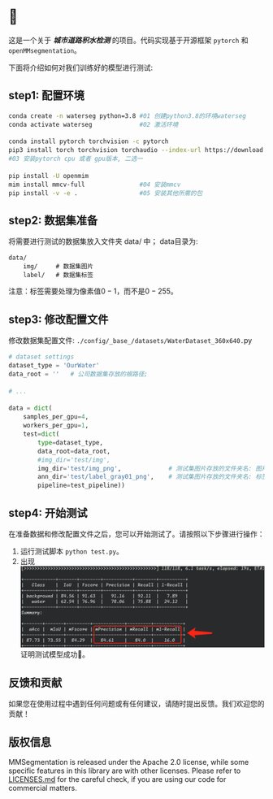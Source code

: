 # 🎉

这是一个关于 ***城市道路积水检测*** 的项目。代码实现基于开源框架 `pytorch` 和 `openMMsegmentation`。

下面将介绍如何对我们训练好的模型进行测试:

## step1: 配置环境
```bash
conda create -n waterseg python=3.8 #01 创建python3.8的环境waterseg
conda activate waterseg             #02 激活环境

conda install pytorch torchvision -c pytorch 
pip3 install torch torchvision torchaudio --index-url https://download.pytorch.org/whl/cu118
#03 安装pytorch cpu 或者 gpu版本, 二选一

pip install -U openmim
mim install mmcv-full               #04 安装mmcv
pip install -v -e .                 #05 安装其他所需的包
```

## step2: 数据集准备

将需要进行测试的数据集放入文件夹 data/ 中；
data目录为:

    data/
        img/     # 数据集图片
        label/   # 数据集标签

注意：标签需要处理为像素值$0-1$，而不是$0-255$。

## step3: 修改配置文件
修改数据集配置文件: `./config/_base_/datasets/WaterDataset_360x640.`py
```python
# dataset settings
dataset_type = 'OurWater'
data_root = ''   # 公司数据集存放的根路径;

# ...

data = dict(
    samples_per_gpu=4,
    workers_per_gpu=1,
    test=dict(
        type=dataset_type,
        data_root=data_root,
        #img_dir='test/img',
        img_dir='test/img_png',             # 测试集图片存放的文件夹名: 图片;
        ann_dir='test/label_gray01_png',    # 测试集图片存放的文件夹名: 标签;
        pipeline=test_pipeline))
```
    
## step4: 开始测试

在准备数据和修改配置文件之后，您可以开始测试了。请按照以下步骤进行操作：

1. 运行测试脚本 `python test.py`。
2. 出现![](performance.jpg)证明测试模型成功🏅。

## 反馈和贡献
如果您在使用过程中遇到任何问题或有任何建议，请随时提出反馈。我们欢迎您的贡献！

## 版权信息
MMSegmentation is released under the Apache 2.0 license, while some specific features in this library are with other licenses. Please refer to [LICENSES.md](https://github.com/open-mmlab/mmsegmentation/blob/0.x/LICENSES.md) for the careful check, if you are using our code for commercial matters.

